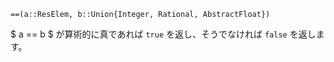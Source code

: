 ```
==(a::ResElem, b::Union{Integer, Rational, AbstractFloat})
```

$ a == b $ が算術的に真であれば `true` を返し、そうでなければ `false` を返します。
